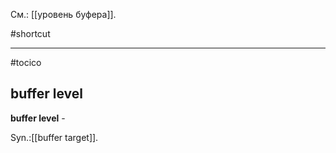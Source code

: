 См.: [[уровень буфера]].

#shortcut




<hr/>

#tocico

## buffer level

<b>buffer level</b> - 


Syn.:[[buffer target]].
 


